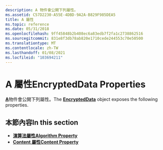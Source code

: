 ```yaml
---
description: A 物件會公開下列屬性。
ms.assetid: C57D2230-A55E-4DBD-9A2A-B829F985DEA5
title: A 屬性
ms.topic: reference
ms.date: 05/31/2018
ms.openlocfilehash: 9ff45848b2b408ec6a83edb7f2fa1c2738862516
ms.sourcegitcommit: 831e8f3db78ab820e1710cede244553c70e50500
ms.translationtype: MT
ms.contentlocale: zh-TW
ms.lasthandoff: 01/08/2021
ms.locfileid: "103694211"
---
```

# <a name="encrypteddata-properties"></a><span data-ttu-id="807fa-103">A 屬性</span><span class="sxs-lookup"><span data-stu-id="807fa-103">EncryptedData Properties</span></span>

<span data-ttu-id="807fa-104">[**A**](encrypteddata.md)物件會公開下列屬性。</span><span class="sxs-lookup"><span data-stu-id="807fa-104">The [**EncryptedData**](encrypteddata.md) object exposes the following properties.</span></span>

## <a name="in-this-section"></a><span data-ttu-id="807fa-105">本節內容</span><span class="sxs-lookup"><span data-stu-id="807fa-105">In this section</span></span>

-   [<span data-ttu-id="807fa-106">**演算法屬性**</span><span class="sxs-lookup"><span data-stu-id="807fa-106">**Algorithm Property**</span></span>](encrypteddata-algorithm.md)
-   [<span data-ttu-id="807fa-107">**Content 屬性**</span><span class="sxs-lookup"><span data-stu-id="807fa-107">**Content Property**</span></span>](encrypteddata-content.md)

 

 



